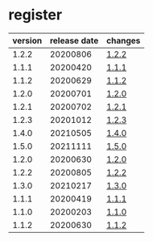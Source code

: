 # register	


|version|release date|changes|
|---|---|---|
|1.2.2|20200806|[1.2.2](./1.2.2-20200806.md)|
|1.1.1|20200420|[1.1.1](./1.1.1-20200420.md)|
|1.1.2|20200629|[1.1.2](./1.1.2-20200629.md)|
|1.2.0|20200701|[1.2.0](./1.2.0-20200701.md)|
|1.2.1|20200702|[1.2.1](./1.2.1-20200702.md)|
|1.2.3|20201012|[1.2.3](./1.2.3-20201012.md)|
|1.4.0|20210505|[1.4.0](./1.4.0-20210505.md)|
|1.5.0|20211111|[1.5.0](./1.5.0-20211111.md)|
|1.2.0|20200630|[1.2.0](./1.2.0-20200630.md)|
|1.2.2|20200805|[1.2.2](./1.2.2-20200805.md)|
|1.3.0|20210217|[1.3.0](./1.3.0-20210217.md)|
|1.1.1|20200419|[1.1.1](./1.1.1-20200419.md)|
|1.1.0|20200203|[1.1.0](./1.1.0-20200203.md)|
|1.1.2|20200630|[1.1.2](./1.1.2-20200630.md)|
